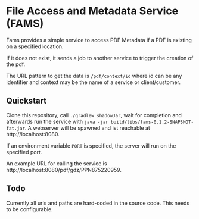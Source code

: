 # File Access and Metadata Service (FAMS)

Fams provides a simple service to access PDF Metadata if a PDF is existing on a specified location.

If it does not exist, it sends a job to another service to trigger the creation of the pdf.

The URL pattern to get the data is ```/pdf/context/id``` where id can be any identifier and context may be the name of a service or client/customer.

## Quickstart

Clone this repository, call ```./gradlew shadowJar```, wait for completion and afterwards run the service with ```java -jar build/libs/fams-0.1.2-SNAPSHOT-fat.jar```.
A webserver will be spawned and ist reachable at http://localhost:8080.

If an environment variable `PORT` is specified, the server will run on the specified port.

An example URL for calling the service is http://localhost:8080/pdf/gdz/PPN875220959.

## Todo

Currently all urls and paths are hard-coded in the source code. This needs to be configurable.
